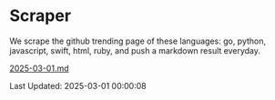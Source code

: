 # Scraper

We scrape the github trending page of these languages: go, python, javascript, swift, html, ruby, and push a markdown result everyday.

[2025-03-01.md](https://github.com/henson/Scraper/blob/master/2025-03-01.md)

Last Updated: 2025-03-01 00:00:08